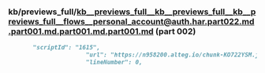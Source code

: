 ### kb/previews_full/kb__previews_full__kb__previews_full__kb__previews_full__flows__personal_account@auth.har.part022.md.part001.md.part001.md.part001.md (part 002)

```md
       "scriptId": "1615",
                      "url": "https://n958200.alteg.io/chunk-KO722YSM.js",
                      "lineNumber": 0,
  
```

```
